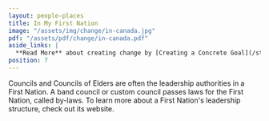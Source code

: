 ```yaml
---
layout: people-places
title: In My First Nation
image: "/assets/img/change/in-canada.jpg"
pdf: "/assets/pdf/change/in-canada.pdf"
aside_links: |
  **Read More** about creating change by [Creating a Concrete Goal](/strategy/create-a-concrete-goal) and [Shannen's Story](/stories/shannens-dream)
position: 7
---
```


Councils and Councils of Elders are often the leadership authorities in a First Nation. A band council or custom council passes laws for the First Nation, called by-laws. To learn more about a First Nation's leadership structure, check out its website.

